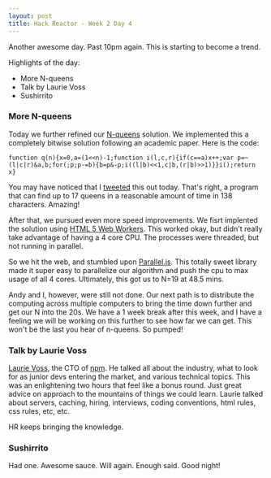 ```yaml
---
layout: post
title: Hack Reactor - Week 2 Day 4
---
```


Another awesome day.  Past 10pm again.  This is starting to become a trend.

Highlights of the day:

* More N-queens
* Talk by Laurie Voss
* Sushirrito

### More N-queens

Today we further refined our [N-queens](http://en.wikipedia.org/wiki/Eight_queens_puzzle) solution.  We implemented this a completely bitwise solution following an academic paper.  Here is the code:

    function q(n){x=0,a=(1<<n)-1;function i(l,c,r){if(c==a)x++;var p=~(l|c|r)&a,b;for(;p;p-=b){b=p&-p;i((l|b)<<1,c|b,(r|b)>>1)}}i();return x}

You may have noticed that I [tweeted](https://twitter.com/zdlopez/status/545678947325722624) this out today.  That's right, a program that can find up to 17 queens in a reasonable amount of time in 138 characters.  Amazing!

After that, we pursued even more speed improvements.  We fisrt implented the solution using [HTML 5 Web Workers](http://www.html5rocks.com/en/tutorials/workers/basics/).  This worked okay, but didn't really take advantage of having a 4 core CPU.  The processes were threaded, but not running in parallel.

So we hit the web, and stumbled upon [Parallel.js](http://adambom.github.io/parallel.js/).  This totally sweet library made it super easy to parallelize our algorithm and push the cpu to max usage of all 4 cores.  Ultimately, this got us to N=19 at 48.5 mins.  

Andy and I, however, were still not done.  Our next path is to distribute the computing across multiple computers to bring the time down further and get our N into the 20s.  We have a 1 week break after this week, and I have a feeling we will be working on this further to see how far we can get.  This won't be the last you hear of n-queens.  So pumped!

### Talk by Laurie Voss

[Laurie Voss](http://seldo.com/), the CTO of [npm](https://www.npmjs.com/).  He talked all about the industry, what to look for as junior devs entering the market, and various technical topics.  This was an enlightening two hours that feel like a bonus round.  Just great advice on approach to the mountains of things we could learn.  Laurie talked about servers, caching, hiring, interviews, coding conventions, html rules, css rules, etc, etc.  

HR keeps bringing the knowledge.  

### Sushirrito

Had one.  Awesome sauce.  Will again.  Enough said.  Good night!